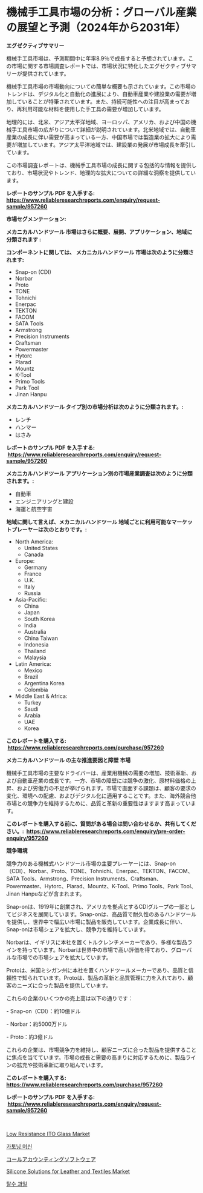 <p><h1>機械手工具市場の分析：グローバル産業の展望と予測（2024年から2031年）</h1></p><p><strong>エグゼクティブサマリー</strong></p>
<p><p>機械手工具市場は、予測期間中に年率8.9％で成長すると予想されています。この市場に関する市場調査レポートでは、市場状況に特化したエグゼクティブサマリーが提供されています。</p><p>機械手工具市場の市場動向についての簡単な概要も示されています。この市場のトレンドは、デジタル化と自動化の進展により、自動車産業や建設業の需要が増加していることが特筆されています。また、持続可能性への注目が高まっており、再利用可能な材料を使用した手工具の需要が増加しています。</p><p>地理的には、北米、アジア太平洋地域、ヨーロッパ、アメリカ、および中国の機械手工具市場の広がりについて詳細が説明されています。北米地域では、自動車産業の成長に伴い需要が高まっている一方、中国市場では製造業の拡大により需要が増加しています。アジア太平洋地域では、建設業の発展が市場成長を牽引しています。</p><p>この市場調査レポートは、機械手工具市場の成長に関する包括的な情報を提供しており、市場状況やトレンド、地理的な拡大についての詳細な洞察を提供しています。</p></p>
<p><strong>レポートのサンプル PDF を入手する: <a href="https://www.reliableresearchreports.com/enquiry/request-sample/957260">https://www.reliableresearchreports.com/enquiry/request-sample/957260</a></strong></p>
<p><strong>市場セグメンテーション:</strong></p>
<p><strong> メカニカルハンドツール 市場はさらに概要、展開、アプリケーション、地域に分類されます :</strong></p>
<p><strong>コンポーネントに関しては、 メカニカルハンドツール 市場は次のように分類されます: &nbsp;</strong></p>
<p><ul><li>Snap-on (CDI)</li><li>Norbar</li><li>Proto</li><li>TONE</li><li>Tohnichi</li><li>Enerpac</li><li>TEKTON</li><li>FACOM</li><li>SATA Tools</li><li>Armstrong</li><li>Precision Instruments</li><li>Craftsman</li><li>Powermaster</li><li>Hytorc</li><li>Plarad</li><li>Mountz</li><li>K-Tool</li><li>Primo Tools</li><li>Park Tool</li><li>Jinan Hanpu</li></ul></p>
<p><strong> メカニカルハンドツール タイプ別の市場分析は次のように分類されます。:</strong></p>
<p><ul><li>レンチ</li><li>ハンマー</li><li>はさみ</li></ul></p>
<p><strong>レポートのサンプル PDF を入手する: &nbsp;<a href="https://www.reliableresearchreports.com/enquiry/request-sample/957260">https://www.reliableresearchreports.com/enquiry/request-sample/957260</a></strong></p>
<p><strong> メカニカルハンドツール アプリケーション別の市場産業調査は次のように分類されます。:</strong></p>
<p><ul><li>自動車</li><li>エンジニアリングと建設</li><li>海運と航空宇宙</li></ul></p>
<p><strong>地域に関して言えば、メカニカルハンドツール 地域ごとに利用可能なマーケットプレーヤーは次のとおりです。:</strong></p>
<p><ul>
    <li>
        North America:
        <ul>
            <li>United States</li>
            <li>Canada</li>
        </ul>
    </li>
    <li>
        Europe:
        <ul>
            <li>Germany</li>
            <li>France</li>
            <li>U.K.</li>
            <li>Italy</li>
            <li>Russia</li>
        </ul>
    </li>
    <li>
        Asia-Pacific:
        <ul>
            <li>China</li>
            <li>Japan</li>
            <li>South Korea</li>
            <li>India</li>
            <li>Australia</li>
            <li>China Taiwan</li>
            <li>Indonesia</li>
            <li>Thailand</li>
            <li>Malaysia</li>
        </ul>
    </li>
    <li>
        Latin America:
        <ul>
            <li>Mexico</li>
            <li>Brazil</li>
            <li>Argentina Korea</li>
            <li>Colombia</li>
        </ul>
    </li>
    <li>
        Middle East & Africa:
        <ul>
            <li>Turkey</li>
            <li>Saudi</li>
            <li>Arabia</li>
            <li>UAE</li>
            <li>Korea</li>
        </ul>
    </li>
    </ul></p>
<p><strong>このレポートを購入する: &nbsp;<a href="https://www.reliableresearchreports.com/purchase/957260">https://www.reliableresearchreports.com/purchase/957260</a></strong></p>
<p><strong>メカニカルハンドツール の主な推進要因と障壁 市場</strong></p>
<p><p>機械手工具市場の主要なドライバーは、産業用機械の需要の増加、技術革新、および自動車産業の成長です。一方、市場の障壁には競争の激化、原材料価格の上昇、および労働力の不足が挙げられます。市場で直面する課題は、顧客の要求の変化、環境への配慮、およびデジタル化に適用することです。また、海外競合他市場との競争力を維持するために、品質と革新の重要性はますます高まっています。</p></p>
<p><strong>このレポートを購入する前に、質問がある場合は問い合わせるか、共有してください。:&nbsp; <a href="https://www.reliableresearchreports.com/enquiry/pre-order-enquiry/957260">https://www.reliableresearchreports.com/enquiry/pre-order-enquiry/957260</a></strong></p>
<p><strong>競争環境</strong></p>
<p><p>競争力のある機械式ハンドツール市場の主要プレーヤーには、Snap-on（CDI）、Norbar、Proto、TONE、Tohnichi、Enerpac、TEKTON、FACOM、SATA Tools、Armstrong、Precision Instruments、Craftsman、Powermaster、Hytorc、Plarad、Mountz、K-Tool、Primo Tools、Park Tool、Jinan Hanpuなどが含まれます。</p><p>Snap-onは、1919年に創業され、アメリカを拠点とするCDIグループの一部としてビジネスを展開しています。Snap-onは、高品質で耐久性のあるハンドツールを提供し、世界中で幅広い市場に製品を販売しています。企業成長に伴い、Snap-onは市場シェアを拡大し、競争力を維持しています。</p><p>Norbarは、イギリスに本社を置くトルクレンチメーカーであり、多様な製品ラインを持っています。Norbarは世界中の市場で高い評価を得ており、グローバルな市場での市場シェアを拡大しています。</p><p>Protoは、米国ミシガン州に本社を置くハンドツールメーカーであり、品質と信頼性で知られています。Protoは、製品の革新と品質管理に力を入れており、顧客のニーズに合った製品を提供しています。</p><p>これらの企業のいくつかの売上高は以下の通りです：</p><p>- Snap-on（CDI）：約10億ドル</p><p>- Norbar：約5000万ドル</p><p>- Proto：約3億ドル</p><p>これらの企業は、市場競争力を維持し、顧客ニーズに合った製品を提供することに焦点を当てています。市場の成長と需要の高まりに対応するために、製品ラインの拡充や技術革新に取り組んでいます。</p></p>
<p><strong>このレポートを購入する: &nbsp; <a href="https://www.reliableresearchreports.com/purchase/957260">https://www.reliableresearchreports.com/purchase/957260</a></strong></p>
<p><strong>レポートのサンプル PDF を入手する: &nbsp;<a href="https://www.reliableresearchreports.com/enquiry/request-sample/957260">https://www.reliableresearchreports.com/enquiry/request-sample/957260</a></strong><strong></strong></p>
<p>&nbsp;</p>
<p><p><a href="https://view.publitas.com/reportprime-1/low-resistance-ito-glass-market-with-the-goal-of-estimating-the-market-size-and-future-growth-potential-of-various-market-segments-based-on-component-applications-end-user-and-region/">Low Resistance ITO Glass Market</a></p><p><a href="https://medium.com/@dayoosianosg/%EC%B9%B4%ED%86%A4-%ED%8F%AC%EC%9E%A5%EA%B8%B0-%EC%8B%9C%EC%9E%A5-%EA%B7%9C%EB%AA%A8-cagr-%ED%8A%B8%EB%A0%8C%EB%93%9C-2024-2030-bdbaa63915cf">카토닝 머신</a></p><p><a href="https://medium.com/@javiermante/%E9%80%9A%E8%A9%B1%E3%82%A2%E3%82%AB%E3%82%A6%E3%83%B3%E3%83%86%E3%82%A3%E3%83%B3%E3%82%B0%E3%82%BD%E3%83%95%E3%83%88%E3%82%A6%E3%82%A7%E3%82%A2%E5%B8%82%E5%A0%B4-2031%E5%B9%B4%E3%81%BE%E3%81%A7%E3%81%AE%E3%83%88%E3%83%AC%E3%83%B3%E3%83%89-%E4%BA%88%E6%B8%AC-%E3%81%8A%E3%82%88%E3%81%B3%E7%AB%B6%E5%90%88%E5%88%86%E6%9E%90-729fa24521e1">コールアカウンティングソフトウェア</a></p><p><a href="https://cat-emmental-94b.notion.site/Silicone-Solutions-for-Leather-and-Textiles-Market-Size-Market-Trends-and-Growth-Outlook-forecaste-7f190ab7af614db5b232a98ed474f7af">Silicone Solutions for Leather and Textiles Market</a></p><p><a href="https://medium.com/@dayoosianosg/%EC%88%98%EB%B6%84%EC%9D%B4-%EC%A0%9C%EA%B1%B0%EB%90%9C-%EA%B3%BC%EC%9D%BC-%EC%8B%9C%EC%9E%A5%EC%9D%84-%EB%B3%B4%EB%8A%94-%EC%8B%9C%EA%B0%81-%EC%8B%9C%EC%9E%A5-%EB%8F%99%ED%96%A5-%EC%84%B1%EC%9E%A5-2024%EB%85%84%EB%B6%80%ED%84%B0-2031%EB%85%84%EA%B9%8C%EC%A7%80-%EC%98%88%EC%B8%A1%EB%90%9C-%EA%B2%83-b5dd759da5bd">탈수 과일</a></p></p>